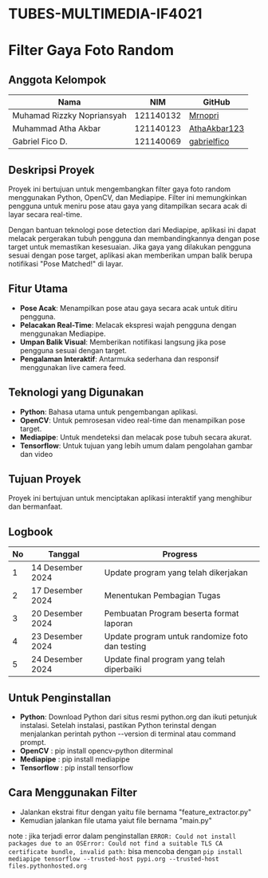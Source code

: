 # TUBES-MULTIMEDIA-IF4021

# Filter Gaya Foto Random  

## Anggota Kelompok  
| **Nama**                     | **NIM**     | **GitHub**               |  
|------------------------------|-------------|--------------------------|  
| Muhamad Rizzky Nopriansyah   | 121140132   | [Mrnopri](#)             |  
| Muhammad Atha Akbar          | 121140123   | [AthaAkbar123](#)        |  
| Gabriel Fico D.              | 121140069   | [gabrielfico](#)         |  

## Deskripsi Proyek  
Proyek ini bertujuan untuk mengembangkan filter gaya foto random menggunakan Python, OpenCV, dan Mediapipe. Filter ini memungkinkan pengguna untuk meniru pose atau gaya yang ditampilkan secara acak di layar secara real-time.  

Dengan bantuan teknologi pose detection dari Mediapipe, aplikasi ini dapat melacak pergerakan tubuh pengguna dan membandingkannya dengan pose target untuk memastikan kesesuaian. Jika gaya yang dilakukan pengguna sesuai dengan pose target, aplikasi akan memberikan umpan balik berupa notifikasi "Pose Matched!" di layar.  

## Fitur Utama  
- **Pose Acak**: Menampilkan pose atau gaya secara acak untuk ditiru pengguna.  
- **Pelacakan Real-Time**: Melacak ekspresi wajah pengguna dengan menggunakan Mediapipe.  
- **Umpan Balik Visual**: Memberikan notifikasi langsung jika pose pengguna sesuai dengan target.  
- **Pengalaman Interaktif**: Antarmuka sederhana dan responsif menggunakan live camera feed.  

## Teknologi yang Digunakan  
- **Python**: Bahasa utama untuk pengembangan aplikasi.  
- **OpenCV**: Untuk pemrosesan video real-time dan menampilkan pose target.  
- **Mediapipe**: Untuk mendeteksi dan melacak pose tubuh secara akurat.  
- **Tensorflow**: Untuk tujuan yang lebih umum dalam pengolahan gambar dan video

## Tujuan Proyek  
Proyek ini bertujuan untuk menciptakan aplikasi interaktif yang menghibur dan bermanfaat.

## Logbook  
| No | Tanggal          | Progress                                |
|----|------------------|-----------------------------------------|
| 1  | 14 Desember 2024 | Update program yang telah dikerjakan            |
| 2  | 17 Desember 2024 | Menentukan Pembagian Tugas              |
| 3  | 20 Desember 2024 | Pembuatan Program beserta format laporan|
| 4  | 23 Desember 2024 | Update program untuk randomize foto dan testing |
| 5  | 24 Desember 2024 | Update final program yang telah diperbaiki                |

## Untuk Penginstallan 
- **Python**: Download Python dari situs resmi python.org dan ikuti petunjuk instalasi.
Setelah instalasi, pastikan Python terinstal dengan menjalankan perintah python --version di terminal atau command prompt.
- **OpenCV** : pip install opencv-python diterminal
- **Mediapipe** : pip install mediapipe
- **Tensorflow** : pip install tensorflow

## Cara Menggunakan Filter
- Jalankan ekstrai fitur dengan yaitu file bernama "feature_extractor.py"
- Kemudian jalankan file utama yaiut file bernama "main.py"

note : jika terjadi error dalam penginstallan `ERROR: Could not install packages due to an OSError: Could not find a suitable TLS CA certificate bundle, invalid path:` bisa mencoba dengan `pip install mediapipe tensorflow --trusted-host pypi.org --trusted-host files.pythonhosted.org`